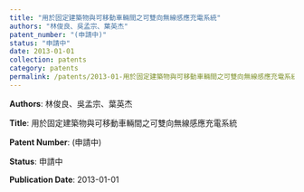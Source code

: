 ```yaml
---
title: "用於固定建築物與可移動車輛間之可雙向無線感應充電系統"
authors: "林俊良、吳孟宗、葉英杰"
patent_number: "(申請中)"
status: "申請中"
date: 2013-01-01
collection: patents
category: patents
permalink: /patents/2013-01-用於固定建築物與可移動車輛間之可雙向無線感應充電系統
---
```


**Authors**: 林俊良、吳孟宗、葉英杰

**Title**: 用於固定建築物與可移動車輛間之可雙向無線感應充電系統

**Patent Number**: (申請中)

**Status**: 申請中

**Publication Date**: 2013-01-01
